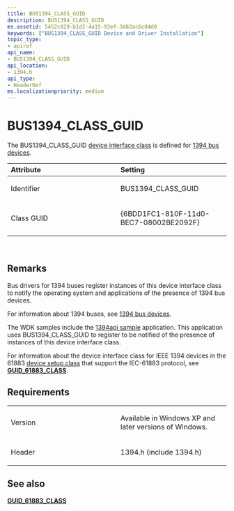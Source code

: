 ```yaml
---
title: BUS1394_CLASS_GUID
description: BUS1394_CLASS_GUID
ms.assetid: 5452c829-b1d2-4a15-93ef-3d82ac6c04d0
keywords: ["BUS1394_CLASS_GUID Device and Driver Installation"]
topic_type:
- apiref
api_name:
- BUS1394_CLASS_GUID
api_location:
- 1394.h
api_type:
- HeaderDef
ms.localizationpriority: medium
---
```


# BUS1394_CLASS_GUID


The BUS1394_CLASS_GUID [device interface class](https://msdn.microsoft.com/library/windows/hardware/ff541339) is defined for [1394 bus devices](https://msdn.microsoft.com/library/windows/hardware/ff537209).

<table>
<colgroup>
<col width="50%" />
<col width="50%" />
</colgroup>
<thead>
<tr class="header">
<th align="left">Attribute</th>
<th align="left">Setting</th>
</tr>
</thead>
<tbody>
<tr class="odd">
<td align="left"><p>Identifier</p></td>
<td align="left"><p>BUS1394_CLASS_GUID</p></td>
</tr>
<tr class="even">
<td align="left"><p>Class GUID</p></td>
<td align="left"><p>{6BDD1FC1-810F-11d0-BEC7-08002BE2092F}</p></td>
</tr>
</tbody>
</table>

 

Remarks
-------

Bus drivers for 1394 buses register instances of this device interface class to notify the operating system and applications of the presence of 1394 bus devices.

For information about 1394 buses, see [1394 bus devices](https://msdn.microsoft.com/library/windows/hardware/ff537209).

The WDK samples include the [1394api sample](https://msdn.microsoft.com/library/windows/hardware/ff536887) application. This application uses BUS1394_CLASS_GUID to register to be notified of the presence of instances of this device interface class.

For information about the device interface class for IEEE 1394 devices in the 61883 [device setup class](https://msdn.microsoft.com/library/windows/hardware/ff541509) that support the IEC-61883 protocol, see [**GUID_61883_CLASS**](guid-61883-class.md).

Requirements
------------

<table>
<colgroup>
<col width="50%" />
<col width="50%" />
</colgroup>
<tbody>
<tr class="odd">
<td align="left"><p>Version</p></td>
<td align="left"><p>Available in Windows XP and later versions of Windows.</p></td>
</tr>
<tr class="even">
<td align="left"><p>Header</p></td>
<td align="left">1394.h (include 1394.h)</td>
</tr>
</tbody>
</table>

## See also


[**GUID_61883_CLASS**](guid-61883-class.md)

 

 






